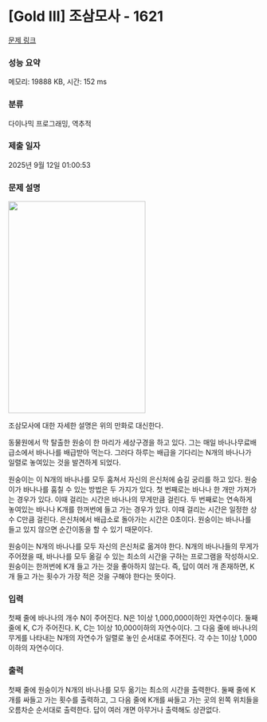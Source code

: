 # [Gold III] 조삼모사 - 1621 

[문제 링크](https://www.acmicpc.net/problem/1621) 

### 성능 요약

메모리: 19888 KB, 시간: 152 ms

### 분류

다이나믹 프로그래밍, 역추적

### 제출 일자

2025년 9월 12일 01:00:53

### 문제 설명

<p><img alt="" height="424" src="https://www.acmicpc.net/upload/201004/cscc.PNG" width="275"></p>

<p>조삼모사에 대한 자세한 설명은 위의 만화로 대신한다.</p>

<p>동물원에서 막 탈출한 원숭이 한 마리가 세상구경을 하고 있다. 그는 매일 바나나무료배급소에서 바나나를 배급받아 먹는다. 그러다 하루는 배급을 기다리는 N개의 바나나가 일렬로 놓여있는 것을 발견하게 되었다.</p>

<p>원숭이는 이 N개의 바나나를 모두 훔쳐서 자신의 은신처에 숨길 궁리를 하고 있다. 원숭이가 바나나를 훔칠 수 있는 방법은 두 가지가 있다. 첫 번째로는 바나나 한 개만 가져가는 경우가 있다. 이때 걸리는 시간은 바나나의 무게만큼 걸린다. 두 번째로는 연속하게 놓여있는 바나나 K개를 한꺼번에 들고 가는 경우가 있다. 이때 걸리는 시간은 일정한 상수 C만큼 걸린다. 은신처에서 배급소로 돌아가는 시간은 0초이다. 원숭이는 바나나를 들고 있지 않으면 순간이동을 할 수 있기 때문이다.</p>

<p>원숭이는 N개의 바나나를 모두 자신의 은신처로 옮겨야 한다. N개의 바나나들의 무게가 주어졌을 때, 바나나를 모두 옮길 수 있는 최소의 시간을 구하는 프로그램을 작성하시오. 원숭이는 한꺼번에 K개 들고 가는 것을 좋아하지 않는다. 즉, 답이 여러 개 존재하면, K개 들고 가는 횟수가 가장 적은 것을 구해야 한다는 뜻이다.</p>

### 입력 

 <p>첫째 줄에 바나나의 개수 N이 주어진다. N은 1이상 1,000,000이하인 자연수이다. 둘째 줄에 K, C가 주어진다. K, C는 1이상 10,000이하의 자연수이다. 그 다음 줄에 바나나의 무게를 나타내는 N개의 자연수가 일렬로 놓인 순서대로 주어진다. 각 수는 1이상 1,000이하의 자연수이다.</p>

### 출력 

 <p>첫째 줄에 원숭이가 N개의 바나나를 모두 옮기는 최소의 시간을 출력한다. 둘째 줄에 K개를 싸들고 가는 횟수를 출력하고, 그 다음 줄에 K개를 싸들고 가는 곳의 왼쪽 위치들을 오름차순 순서대로 출력한다. 답이 여러 개면 아무거나 출력해도 상관없다.</p>

